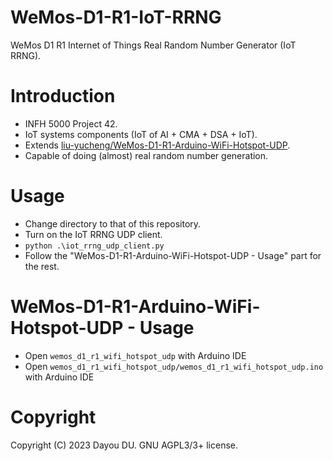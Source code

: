 # WeMos-D1-R1-IoT-RRNG

WeMos D1 R1 Internet of Things Real Random Number Generator (IoT RRNG).

# Introduction

- INFH 5000 Project 42.
- IoT systems components (IoT of AI + CMA + DSA + IoT).
- Extends [liu-yucheng/WeMos-D1-R1-Arduino-WiFi-Hotspot-UDP](https://github.com/liu-yucheng/WeMos-D1-R1-Arduino-WiFi-Hotspot-UDP).
- Capable of doing (almost) real random number generation.

# Usage

- Change directory to that of this repository.
- Turn on the IoT RRNG UDP client.
- `python .\iot_rrng_udp_client.py`
- Follow the "WeMos-D1-R1-Arduino-WiFi-Hotspot-UDP - Usage" part for the rest.

# WeMos-D1-R1-Arduino-WiFi-Hotspot-UDP - Usage

- Open `wemos_d1_r1_wifi_hotspot_udp` with Arduino IDE
- Open `wemos_d1_r1_wifi_hotspot_udp/wemos_d1_r1_wifi_hotspot_udp.ino` with Arduino IDE

# Copyright

Copyright (C) 2023 Dayou DU. GNU AGPL3/3+ license.
